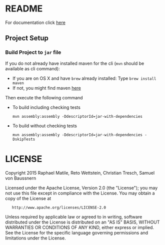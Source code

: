 # README

For documentation click [here](https://github.com/rmatil/p2pfs/wiki)


## Project Setup

### Build Project to `jar` file

If you do not already have installed maven for the cli (`mvn` should be available as cli command):

* If you are on OS X and have `brew` already installed: Type `brew install maven`
* If not, you might find maven [here](https://maven.apache.org/download.cgi)

Then execute the following command

* To build including checking tests

    ```
    mvn assembly:assembly -DdescriptorId=jar-with-dependencies
    ```

* To build without checking tests

    ```
    mvn assembly:assembly -DdescriptorId=jar-with-dependencies -DskipTests
    ```
    
# LICENSE

   Copyright 2015 Raphael Matile, Reto Wettstein, Christian Tresch, Samuel von Baussnern

   Licensed under the Apache License, Version 2.0 (the "License");
   you may not use this file except in compliance with the License.
   You may obtain a copy of the License at

       http://www.apache.org/licenses/LICENSE-2.0

   Unless required by applicable law or agreed to in writing, software
   distributed under the License is distributed on an "AS IS" BASIS,
   WITHOUT WARRANTIES OR CONDITIONS OF ANY KIND, either express or implied.
   See the License for the specific language governing permissions and
   limitations under the License.
    
